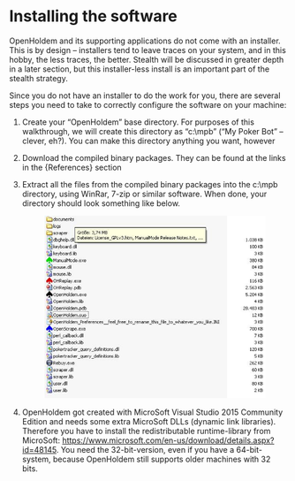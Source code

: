 # Installing the software 

OpenHoldem and its supporting applications do not come with an
installer. This is by design – installers tend to leave traces on your
system, and in this hobby, the less traces, the better. Stealth will be
discussed in greater depth in a later section, but this installer-less
install is an important part of the stealth strategy.

Since you do not have an installer to do the work for you, there are
several steps you need to take to correctly configure the software on
your machine:

1.  Create your “OpenHoldem” base directory. For purposes of this
    walkthrough, we will create this directory as “c:\mpb” (“My Poker
    Bot” – clever, eh?). You can make this directory anything you want,
    however

2.  Download the compiled binary packages. They can be found at the
    links in the {References} section

3.  Extract all the files from the compiled binary packages into the
    c:\mpb directory, using WinRar, 7-zip or similar software. When
    done, your directory should look something like below.

    <figure>
    <img src="Images/Installation.JPG" />
    </figure>

4.  OpenHoldem got created with MicroSoft Visual Studio 2015 Community
    Edition and needs some extra MicroSoft DLLs (dynamic link
    libraries). Therefore you have to install the redistributable
    runtime-library from MicroSoft:
    <https://www.microsoft.com/en-us/download/details.aspx?id=48145>.
    You need the 32-bit-version, even if you have a 64-bit-system,
    because OpenHoldem still supports older machines with 32 bits.
